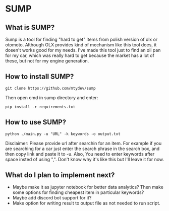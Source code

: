 # SUMP
## What is SUMP?
Sump is a tool for finding "hard to get" items from polish version of olx or otomoto. Although OLX provides kind of mechanism like this tool does, it dosen't works good for my needs.
I've made this tool just to find an oil pan for my car, which was really hard to get because the market has a lot of these, but not for my engine generation.

## How to install SUMP?
```
git clone https://github.com/mtydev/sump
```
Then open cmd in sump directory and enter:
```
pip install -r requirements.txt
```

## How to use SUMP?
```
python ./main.py -u "URL" -k keywords -o output.txt
```
Disclaimer: Please provide url after searchin for an item. For example if you are searching for a car just enter the search phrase in the search box, and then copy link and paste it to -u. Also, You need to enter keywords after space insted of using ",". Don't know why it's like this but I'll leave it for now.

## What do I plan to implement next?
- Maybe make it as jupyter notebook for better data analytics? Then make some options for finding cheapest item in particular keywords?
- Maybe add discord bot support for it?
- Make option for writing result to output file as not needed to run script.
